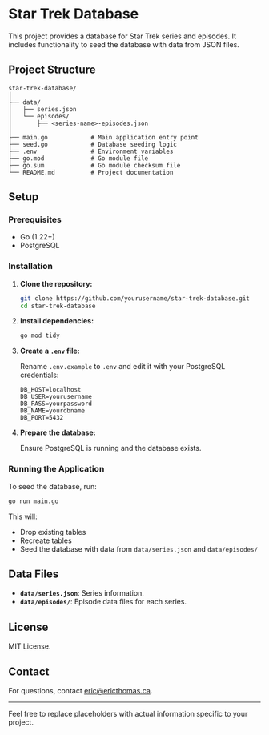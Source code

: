 # Star Trek Database

This project provides a database for Star Trek series and episodes. It includes functionality to seed the database with data from JSON files.

## Project Structure

```
star-trek-database/
│
├── data/
│   ├── series.json
│   └── episodes/
│       ├── <series-name>-episodes.json
│
├── main.go            # Main application entry point
├── seed.go            # Database seeding logic
├── .env               # Environment variables
├── go.mod             # Go module file
├── go.sum             # Go module checksum file
└── README.md          # Project documentation
```

## Setup

### Prerequisites

- Go (1.22+)
- PostgreSQL

### Installation

1. **Clone the repository:**

   ```sh
   git clone https://github.com/yourusername/star-trek-database.git
   cd star-trek-database
   ```

2. **Install dependencies:**

   ```sh
   go mod tidy
   ```

3. **Create a `.env` file:**

   Rename `.env.example` to `.env` and edit it with your PostgreSQL credentials:

   ```env
   DB_HOST=localhost
   DB_USER=yourusername
   DB_PASS=yourpassword
   DB_NAME=yourdbname
   DB_PORT=5432
   ```

4. **Prepare the database:**

   Ensure PostgreSQL is running and the database exists.

### Running the Application

To seed the database, run:

```sh
go run main.go
```

This will:
- Drop existing tables
- Recreate tables
- Seed the database with data from `data/series.json` and `data/episodes/`

## Data Files

- **`data/series.json`**: Series information.
- **`data/episodes/`**: Episode data files for each series.

## License

MIT License.

## Contact

For questions, contact [eric@ericthomas.ca](eric@ericthomas.ca).

---

Feel free to replace placeholders with actual information specific to your project.